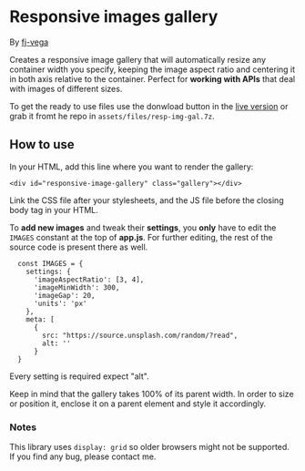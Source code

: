 # Responsive images gallery
By [fj-vega](https://fj-vega.github.io/myportfolio/)

Creates a responsive image gallery that will automatically resize any container width you specify, keeping the image aspect ratio and centering it in both axis relative to the container. Perfect for **working with APIs** that deal with images of different sizes.

To get the ready to use files use the donwload button in the [live version](https://fj-vega.github.io/responsive-images-gallery/) or grab it fromt he repo in ``assets/files/resp-img-gal.7z``.

## How to use

In your HTML, add this line where you want to render the gallery:
```
<div id="responsive-image-gallery" class="gallery"></div>
```
Link the CSS file after your stylesheets, and the JS file before the closing body tag in your HTML.

To **add new images** and tweak their **settings**, you **only** have to edit the ``IMAGES`` constant at the top of **app.js**. For further editing, the rest of the source code is present there as well.

```
  const IMAGES = {
    settings: {
      'imageAspectRatio': [3, 4],
      'imageMinWidth': 300,
      'imageGap': 20,
      'units': 'px'
    },
    meta: [
      {
        src: "https://source.unsplash.com/random/?read",
        alt: ''
      }
  }
```
Every setting is required expect "alt".

Keep in mind that the gallery takes 100% of its parent width. In order to size or position it, enclose it on a parent element and style it accordingly.

### Notes

This library uses ``display: grid`` so older browsers might not be supported.
If you find any bug, please contact me.
